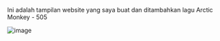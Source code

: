 Ini adalah tampilan website yang saya buat dan ditambahkan lagu Arctic Monkey - 505

![image](https://github.com/user-attachments/assets/c1128a5a-08eb-4390-b25b-24e4566dab5a)

